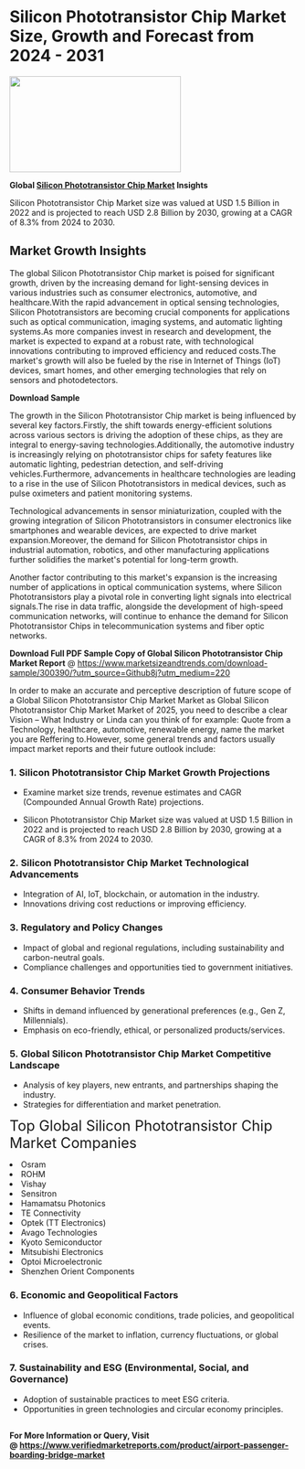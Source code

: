 <H1>Silicon Phototransistor Chip Market Size, Growth and Forecast from 2024 - 2031</H1><img class="aligncenter size-medium wp-image-584254" src="https://thirdeyenews.in/wp-content/uploads/2024/09/Global-Market-Research-300x168.jpeg" alt="" width="300" height="168" /><p><strong>Global&nbsp;<a href="https://www.marketsizeandtrends.com/download-sample/300390/?utm_source=Github8j?utm_medium=220">Silicon Phototransistor Chip Market</a> Insights</strong></p><p>Silicon Phototransistor Chip Market size was valued at USD 1.5 Billion in 2022 and is projected to reach USD 2.8 Billion by 2030, growing at a CAGR of 8.3% from 2024 to 2030.</p><p><h2>Market Growth Insights</h2> <p>The global Silicon Phototransistor Chip market is poised for significant growth, driven by the increasing demand for light-sensing devices in various industries such as consumer electronics, automotive, and healthcare.With the rapid advancement in optical sensing technologies, Silicon Phototransistors are becoming crucial components for applications such as optical communication, imaging systems, and automatic lighting systems.As more companies invest in research and development, the market is expected to expand at a robust rate, with technological innovations contributing to improved efficiency and reduced costs.The market's growth will also be fueled by the rise in Internet of Things (IoT) devices, smart homes, and other emerging technologies that rely on sensors and photodetectors.</p> <p><strong>Download Sample</strong></p> <p>The growth in the Silicon Phototransistor Chip market is being influenced by several key factors.Firstly, the shift towards energy-efficient solutions across various sectors is driving the adoption of these chips, as they are integral to energy-saving technologies.Additionally, the automotive industry is increasingly relying on phototransistor chips for safety features like automatic lighting, pedestrian detection, and self-driving vehicles.Furthermore, advancements in healthcare technologies are leading to a rise in the use of Silicon Phototransistors in medical devices, such as pulse oximeters and patient monitoring systems.</p> <p>Technological advancements in sensor miniaturization, coupled with the growing integration of Silicon Phototransistors in consumer electronics like smartphones and wearable devices, are expected to drive market expansion.Moreover, the demand for Silicon Phototransistor chips in industrial automation, robotics, and other manufacturing applications further solidifies the market's potential for long-term growth.</p> <p>Another factor contributing to this market's expansion is the increasing number of applications in optical communication systems, where Silicon Phototransistors play a pivotal role in converting light signals into electrical signals.The rise in data traffic, alongside the development of high-speed communication networks, will continue to enhance the demand for Silicon Phototransistor Chips in telecommunication systems and fiber optic networks.</p> <p><span class=""><strong>Download Full PDF Sample Copy of Global Silicon Phototransistor Chip Market Report</strong> @ <a href="https://www.marketsizeandtrends.com/download-sample/300390/?utm_source=Github8j?utm_medium=220" target="_blank">https://www.marketsizeandtrends.com/download-sample/300390/?utm_source=Github8j?utm_medium=220</a></span></p><p>In order to make an accurate and perceptive description of future scope of a Global&nbsp;Silicon Phototransistor Chip Market Market as Global&nbsp;Silicon Phototransistor Chip Market Market of 2025, you need to describe a clear Vision &ndash; What Industry or Linda can you think of for example: Quote from a Technology, healthcare, automotive, renewable energy, name the market you are Reffering to.However, some general trends and factors usually impact market reports and their future outlook include:</p><h3>1.&nbsp;<strong>Silicon Phototransistor Chip Market Growth Projections</strong></h3><ul><li>Examine market size trends, revenue estimates and CAGR (Compounded Annual Growth Rate) projections.</li><li><p>Silicon Phototransistor Chip Market size was valued at USD 1.5 Billion in 2022 and is projected to reach USD 2.8 Billion by 2030, growing at a CAGR of 8.3% from 2024 to 2030.</p></li></ul><h3>2.&nbsp;<strong>Silicon Phototransistor Chip Market Technological Advancements</strong></h3><ul><li>Integration of AI, IoT, blockchain, or automation in the industry.</li><li>Innovations driving cost reductions or improving efficiency.</li></ul><h3>3.&nbsp;<strong>Regulatory and Policy Changes</strong></h3><ul><li>Impact of global and regional regulations, including sustainability and carbon-neutral goals.</li><li>Compliance challenges and opportunities tied to government initiatives.</li></ul><h3>4.&nbsp;<strong>Consumer Behavior Trends</strong></h3><ul><li>Shifts in demand influenced by generational preferences (e.g., Gen Z, Millennials).</li><li>Emphasis on eco-friendly, ethical, or personalized products/services.</li></ul><h3>5.&nbsp;<strong>Global Silicon Phototransistor Chip Market Competitive Landscape</strong></h3><ul><li>Analysis of key players, new entrants, and partnerships shaping the industry.</li><li>Strategies for differentiation and market penetration.</li></ul><p data-pm-slice="1 1 []"><span style="color: inherit; font-family: inherit; font-size: 25px;">Top Global Silicon Phototransistor Chip Market Companies</span></p><div class="" data-test-id=""><p><li>Osram</li><li> ROHM</li><li> Vishay</li><li> Sensitron</li><li> Hamamatsu Photonics</li><li> TE Connectivity</li><li> Optek (TT Electronics)</li><li> Avago Technologies</li><li> Kyoto Semiconductor</li><li> Mitsubishi Electronics</li><li> Optoi Microelectronic</li><li> Shenzhen Orient Components</li></p></div><h3>6.&nbsp;<strong>Economic and Geopolitical Factors</strong></h3><ul><li>Influence of global economic conditions, trade policies, and geopolitical events.</li><li>Resilience of the market to inflation, currency fluctuations, or global crises.</li></ul><h3>7.&nbsp;<strong>Sustainability and ESG (Environmental, Social, and Governance)</strong></h3><ul><li>Adoption of sustainable practices to meet ESG criteria.</li><li>Opportunities in green technologies and circular economy principles.</li></ul><h2><strong style="font-size: 14px;">For More Information or Query, Visit @&nbsp;</strong><a style="background-color: #ffffff; font-size: 14px;" href="https://www.marketsizeandtrends.com/report/silicon-phototransistor-chip-market/" target="_blank">https://www.verifiedmarketreports.com/product/airport-passenger-boarding-bridge-market</a></h2>